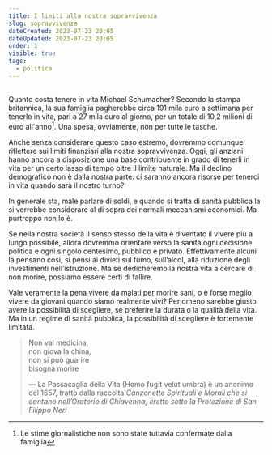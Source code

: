```yaml
---
title: I limiti alla nostra sopravvivenza
slug: sopravvivenza
dateCreated: 2023-07-23 20:05
dateUpdated: 2023-07-23 20:05
order: 1
visible: true
tags:
  - politica
---
```


##

<span class="newthought">Quanto costa</span> tenere in vita Michael Schumacher? Secondo la stampa britannica, la sua famiglia pagherebbe circa 191 mila euro a settimana per tenerlo in vita, pari a 27 mila euro al giorno, per un totale di 10,2 milioni di euro all'anno[^1]. Una spesa, ovviamente, non per tutte le tasche.

[^1]: Le stime giornalistiche non sono state tuttavia confermate dalla famiglia

Anche senza considerare questo caso estremo, dovremmo comunque riflettere sui limiti finanziari alla nostra sopravvivenza. Oggi, gli anziani hanno ancora a disposizione una base contribuente in grado di tenerli in vita per un certo lasso di tempo oltre il limite naturale. Ma il declino demografico non è dalla nostra parte: ci saranno ancora risorse per tenerci in vita quando sarà il nostro turno?

In generale sta, male parlare di soldi, e quando si tratta di sanità pubblica la si vorrebbe considerare al di sopra dei normali meccanismi economici. Ma purtroppo non lo è.

Se nella nostra società il senso stesso della vita è diventato il vivere più a lungo possibile, allora dovremmo orientare verso la sanità ogni decisione politica e ogni singolo centesimo, pubblico e privato. Effettivamente alcuni la pensano così, si pensi ai divieti sul fumo, sull’alcol, alla riduzione degli investimenti nell’istruzione. Ma se dedicheremo la nostra vita a cercare di non morire, possiamo essere certi di fallire.

Vale veramente la pena vivere da malati per morire sani, o è forse meglio vivere da giovani quando siamo realmente vivi? Perlomeno sarebbe giusto avere la possibilità di scegliere, se preferire la durata o la qualità della vita. Ma in un regime di sanità pubblica, la possibilità di scegliere è fortemente limitata.

<div class='epigraph'>

> Non val medicina,  
> non giova la china,  
> non si può guarire  
> bisogna morire <footer> — La Passacaglia della Vita (Homo fugit velut umbra) è un anonimo del 1657, tratto dalla raccolta _Canzonette Spirituali e Morali che si cantano nell’Oratorio di Chiavenna, eretto sotto la Protezione di San Filippo Neri_</footer>

</div>
